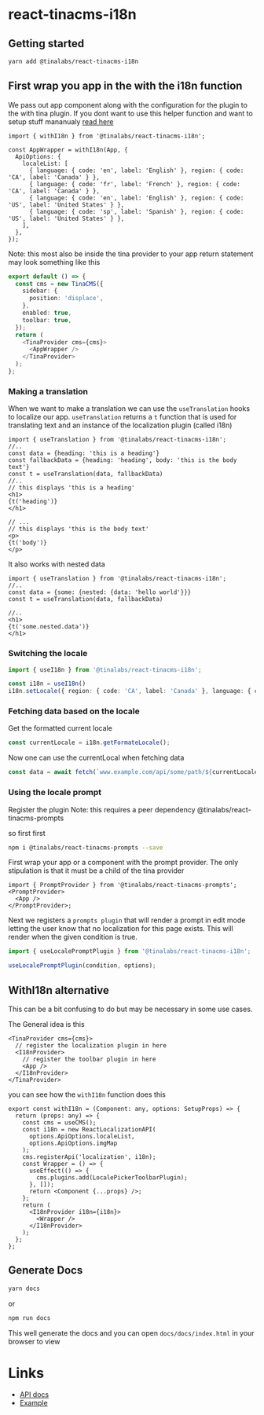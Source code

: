 # react-tinacms-i18n

## Getting started

```bash
yarn add @tinalabs/react-tinacms-i18n
```

## First wrap you app in the with the i18n function

We pass out app component along with the configuration for the plugin to the with tina plugin. If you dont want to use this helper function and want to setup stuff mananualy [read here](#withi18n-alternative)

```tsx
import { withI18n } from '@tinalabs/react-tinacms-i18n';

const AppWrapper = withI18n(App, {
  ApiOptions: {
    localeList: [
      { language: { code: 'en', label: 'English' }, region: { code: 'CA', label: 'Canada' } },
      { language: { code: 'fr', label: 'French' }, region: { code: 'CA', label: 'Canada' } },
      { language: { code: 'en', label: 'English' }, region: { code: 'US', label: 'United States' } },
      { language: { code: 'sp', label: 'Spanish' }, region: { code: 'US', label: 'United States' } },
    ],
  },
});
```

Note: this most also be inside the tina provider to your app return statement may look something like this

```ts
export default () => {
  const cms = new TinaCMS({
    sidebar: {
      position: 'displace',
    },
    enabled: true,
    toolbar: true,
  });
  return (
    <TinaProvider cms={cms}>
      <AppWrapper />
    </TinaProvider>
  );
};
```

### Making a translation

When we want to make a translation we can use the `useTranslation` hooks to localize our app. `useTranslation` returns a `t` function that is used for translating text and an instance of the localization plugin (called i18n)

```tsx
import { useTranslation } from '@tinalabs/react-tinacms-i18n';
//..
const data = {heading: 'this is a heading'}
const fallbackData = {heading: 'heading', body: 'this is the body text'}
const t = useTranslation(data, fallbackData)
//..
// this displays 'this is a heading'
<h1>
{t('heading')}
</h1>

// ...
// this displays 'this is the body text'
<p>
{t('body')}
</p>
```

It also works with nested data

```tsx
import { useTranslation } from '@tinalabs/react-tinacms-i18n';
//..
const data = {some: {nested: {data: 'hello world'}}}
const t = useTranslation(data, fallbackData)

//..
<h1>
{t('some.nested.data')}
</h1>
```

### Switching the locale

```ts
import { useI18n } from '@tinalabs/react-tinacms-i18n';

const i18n = useI18n()
i18n.setLocale({ region: { code: 'CA', label: 'Canada' }, language: { code: 'en', label: 'English' } });
```

### Fetching data based on the locale

Get the formatted current locale

```ts
const currentLocale = i18n.getFormateLocale();
```

Now one can use the currentLocal when fetching data

```ts
const data = await fetch(`www.example.com/api/some/path/${currentLocale}`);
```

### Using the locale prompt

Register the plugin
Note: this requires a peer dependency @tinalabs/react-tinacms-prompts

so first first

```bash
npm i @tinalabs/react-tinacms-prompts --save
```

First wrap your app or a component with the prompt provider. The only stipulation is that it must be a child of the tina provider

```tsx
import { PromptProvider } from '@tinalabs/react-tinacms-prompts';
<PromptProvider>
  <App />
</PromptProvider>;
```

Next we registers a `prompts plugin` that will render a prompt in edit mode letting the user know that no localization for this page exists. This will render when the given condition is true.

```ts
import { useLocalePromptPlugin } from '@tinalabs/react-tinacms-i18n';

useLocalePromptPlugin(condition, options);
```

## WithI18n alternative

This can be a bit confusing to do but may be necessary in some use cases.

The General idea is this

```tsx
<TinaProvider cms={cms}>
  // register the localization plugin in here
  <I18nProvider>
    // register the toolbar plugin in here
    <App />
  </I18nProvider>
</TinaProvider>
```

you can see how the `withI18n` function does this

```tsx
export const withI18n = (Component: any, options: SetupProps) => {
  return (props: any) => {
    const cms = useCMS();
    const i18n = new ReactLocalizationAPI(
      options.ApiOptions.localeList,
      options.ApiOptions.imgMap
    );
    cms.registerApi('localization', i18n);
    const Wrapper = () => {
      useEffect(() => {
        cms.plugins.add(LocalePickerToolbarPlugin);
      }, []);
      return <Component {...props} />;
    };
    return (
      <I18nProvider i18n={i18n}>
        <Wrapper />
      </I18nProvider>
    );
  };
};
```

## Generate Docs

```bash
yarn docs
```

or

```bash
npm run docs
```

This well generate the docs and you can open `docs/docs/index.html` in your browser to view

# Links
- [API docs](https://tinalabs.github.io/react-tinacms-i18n/docs/)
- [Example](https://tinalabs.github.io/react-tinacms-i18n/example/)
